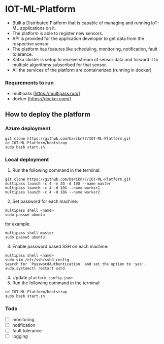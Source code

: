 # IOT-ML-Platform
- Built a Distributed Platform that is capable of managing and running IoT-ML applications on it.
- The platform is able to register new sensors.
- API is provided for the application developer to get data from the respective sensor.
- The platform has features like scheduling, monitoring, notification, fault tolerance.
- Kafka cluster is setup to receive stream of sensor data and forward it to multiple algorithms subscribed for that sensor.
- All the services of the platform are containerized (running in docker)

### Requrements to run 
* multipass [https://multipass.run/]
* docker [https://docker.com/]

## How to deploy the platform
### Azure deployment
```
git clone https://github.com/harikn77/IOT-ML-Platform.git
cd IOT-ML-Platform/bootstrap
sudo bash start.sh
```
### Local deployment

1. Run the following command in the terminal:
```
git clone https://github.com/harikn77/IOT-ML-Platform.git
multipass launch -c 4 -m 2G -d 10G --name master
multipass launch -c 4 -d 10G --name worker1
multipass launch -c 4 -d 10G --name worker2
```
2. Set password for each machine:
```
multipass shell <name>
sudo passwd ubuntu
```
for example:
```
multipass shell master
sudo passwd ubuntu
```
3. Enable password based SSH on each machine:
```
multipass shell <name>
sudo vim /etc/ssh/sshd_config
Search for `PasswordAuthentication` and set the option to 'yes'.
sudo systemctl restart sshd
```
4. Update `platform_config.json`
5. Run the following command in the terminal:
```
cd IOT-ML-Platform/bootstrap
sudo bash start.sh
```
### Todo
- [ ] monitoring
- [ ] notification
- [ ] fault tolerance
- [ ] logging
